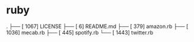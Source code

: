 # ruby

.
├── [       1067]  LICENSE
├── [          6]  README.md
├── [        379]  amazon.rb
├── [       1036]  mecab.rb
├── [        445]  spotify.rb
└── [       1443]  twitter.rb

